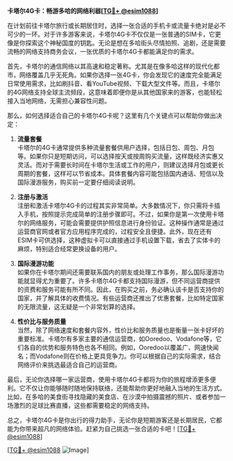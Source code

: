 **卡塔尔4G卡：畅游多哈的网络利器[[TG💪+ @esim1088](https://t.me/s/esim1088)]**

在计划前往卡塔尔旅行或长期居住时，选择一张合适的手机卡或流量卡绝对是必不可少的一环。对于许多游客来说，卡塔尔4G卡不仅仅是一张普通的SIM卡，它更像是你探索这个神秘国度的钥匙。无论是想在多哈街头尽情拍照、追剧，还是需要流畅的网络支持商务会议，一张优质的卡塔尔4G卡都能满足你的需求。

首先，卡塔尔的通信网络以其高速和稳定著称。尤其是在像多哈这样的现代化都市，网络覆盖几乎无死角。如果你选择一张4G卡，你会发现它的速度完全能满足日常使用需求，比如刷抖音、看YouTube视频、下载大型文件等。而且，卡塔尔的4G网络支持全球主流频段，这意味着即便你是从其他国家来的游客，也能轻松接入当地网络，无需担心兼容性问题。

那么，如何选择适合自己的卡塔尔4G卡呢？这里有几个关键点可以帮助你做出决定：

1. **流量套餐**  
   卡塔尔的4G卡通常提供多种流量套餐供用户选择，包括日包、周包、月包等。如果你只是短期访问，可以选择按天或按周购买流量，这样既经济实惠又灵活。而对于需要长时间在卡塔尔生活或工作的用户，则建议选择月包或更长周期的套餐，这样可以节省成本。具体套餐内容可能包括国内通话、短信以及国际漫游服务，购买前一定要仔细阅读说明。

2. **注册与激活**  
   注册和激活卡塔尔4G卡的过程其实非常简单。大多数情况下，你只需将卡插入手机，按照提示完成简单的注册步骤即可。不过，如果你是第一次使用卡塔尔的网络服务，可能会需要提供护照信息进行身份验证。这种操作通常是通过运营商官网或者官方应用程序完成的，过程安全且便捷。此外，现在还有ESIM卡可供选择，这种虚拟卡可以直接通过手机设置下载，省去了实体卡的麻烦，特别适合经常更换设备的用户。

3. **国际漫游功能**  
   如果你在卡塔尔期间还需要联系国内的朋友或处理工作事务，那么国际漫游功能就显得尤为重要了。许多卡塔尔4G卡都支持国际漫游，但不同运营商提供的资费和服务可能有所不同。因此，在购买之前，务必确认该卡是否支持你的国家，并了解具体的收费情况。有些运营商还推出了优惠套餐，比如特定国家的无限流量，这无疑是一个非常划算的选择。

4. **性价比与服务质量**  
   当然，除了网络速度和套餐内容外，性价比和服务质量也是衡量一张卡好坏的重要标准。卡塔尔有多家主要的通信运营商，如Ooredoo、Vodafone等，它们各自的优势和服务特色也各不相同。例如，Ooredoo以覆盖广、网速快闻名；而Vodafone则在价格上更具竞争力。你可以根据自己的实际需求，结合网络评价来挑选最适合自己的运营商。

最后，无论你选择哪一家运营商，使用卡塔尔4G卡都将为你的旅程增添更多便利。它不仅让你能够随时随地保持联络，还能帮助你更好地融入当地的生活方式。比如，在多哈的美食街寻找隐藏的美食店、在沙漠中拍摄震撼的照片、或者参加一场激烈的足球比赛直播，这些都需要稳定的网络支持。

总之，卡塔尔4G卡是你出行的得力助手，无论你是短期游客还是长期居民，它都能为你带来超凡的网络体验。赶紧为自己挑选一张合适的卡吧！[[TG💪+ @esim1088](https://t.me/s/esim1088)]

[[TG💪+ @esim1088](https://t.me/s/esim1088) ![Image](https://i.postimg.cc/4NQfJmqS/Snipaste-2025-05-13-00-14-12.png)]